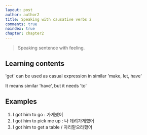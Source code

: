 ```yaml
---
layout: post
author: author2
title: Speaking with causative verbs 2
comments: true
noindex: true
chapter: chapter2
---
```

>Speaking sentence with feeling.

## Learning contents

'get' can be used as casual expression in similar 'make, let, have'

It means similar 'have', but it needs 'to'

## Examples
1. I got him to go 
: 가게했어
2. I got him to pick me up 
: 나 데려가게했어
3. I got him to get a table / 자리맡으라했어
